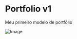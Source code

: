 # Portfolio v1
Meu primeiro modelo de portfólio

![Image](https://github.com/user-attachments/assets/b005035a-cf5c-4c6e-bdd9-e8e29d2dfa6b)
